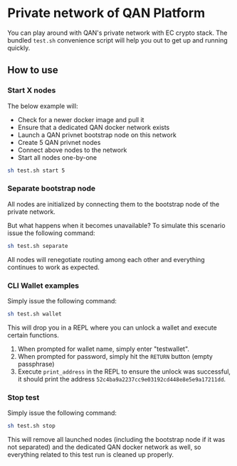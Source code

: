 # Private network of QAN Platform

You can play around with QAN's private network with EC crypto stack.
The bundled ```test.sh``` convenience script will help you out to get up and running quickly.

## How to use

### Start X nodes

The below example will:

- Check for a newer docker image and pull it
- Ensure that a dedicated QAN docker network exists
- Launch a QAN privnet bootstrap node on this network
- Create 5 QAN privnet nodes
- Connect above nodes to the network
- Start all nodes one-by-one

```sh
sh test.sh start 5
```

### Separate bootstrap node

All nodes are initialized by connecting them to the bootstrap node of the private network.

But what happens when it becomes unavailable? To simulate this scenario issue the following command:

```sh
sh test.sh separate
```

All nodes will renegotiate routing among each other and everything continues to work as expected.

### CLI Wallet examples

Simply issue the following command:

```sh
sh test.sh wallet
```

This will drop you in a REPL where you can unlock a wallet and execute certain functions.
1. When prompted for wallet name, simply enter "testwallet".
2. When prompted for password, simply hit the ```RETURN``` button (empty passphrase)
3. Execute ```print_address``` in the REPL to ensure the unlock was successful, it should print the address ```52c4ba9a2237cc9e03192cd448e8e5e9a17211dd```.

### Stop test

Simply issue the following command:

```sh
sh test.sh stop
```

This will remove all launched nodes (including the bootstrap node if it was not separated) and the dedicated QAN docker network as well, so everything related to this test run is cleaned up properly.
